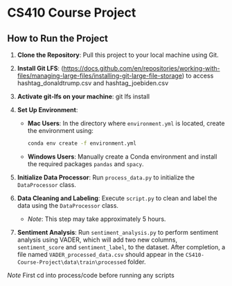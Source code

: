 # CS410 Course Project

## How to Run the Project

1. **Clone the Repository**: Pull this project to your local machine using Git.

2. **Install Git LFS**: (https://docs.github.com/en/repositories/working-with-files/managing-large-files/installing-git-large-file-storage) to access hashtag_donaldtrump.csv and hashtag_joebiden.csv

3. **Activate git-lfs on your machine**: git lfs install

<!-- 2. **Download Dataset**: Retrieve the *US Election 2020 Tweets* dataset from [Kaggle](https://www.kaggle.com/datasets/manchunhui/us-election-2020-tweets/data).

3. **Organize Files**: Place `hashtag_donaldtrump.csv` and `hashtag_joebiden.csv` in the `../../data/train/raw` directory. -->

4. **Set Up Environment**:
   - **Mac Users**: In the directory where `environment.yml` is located, create the environment using:
     ```bash
     conda env create -f environment.yml
     ```
   - **Windows Users**: Manually create a Conda environment and install the required packages `pandas` and `spacy`.

5. **Initialize Data Processor**: Run `process_data.py` to initialize the `DataProcessor` class.

6. **Data Cleaning and Labeling**: Execute `script.py` to clean and label the data using the `DataProcessor` class. 
   - *Note*: This step may take approximately 5 hours.

7. **Sentiment Analysis**: Run `sentiment_analysis.py` to perform sentiment analysis using VADER, which will add two new columns, `sentiment_score` and `sentiment_label`, to the dataset. After completion, a file named `VADER_processed_data.csv` should appear in the `CS410-Course-Project\data\train\processed` folder.

*Note* First cd into process/code before running any scripts
